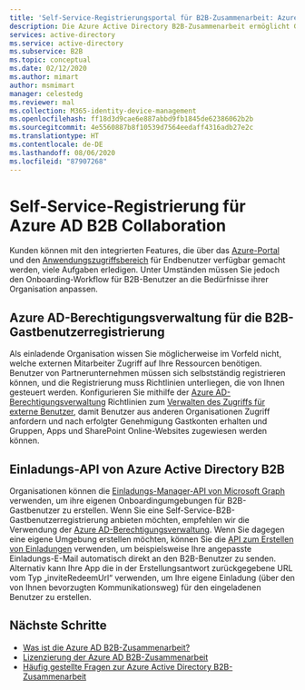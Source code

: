 ```yaml
---
title: 'Self-Service-Registrierungsportal für B2B-Zusammenarbeit: Azure AD'
description: Die Azure Active Directory B2B-Zusammenarbeit ermöglicht Geschäftspartnern den gezielten Zugriff auf Ihre Unternehmensanwendungen und unterstützt so Ihre unternehmensübergreifenden Beziehungen.
services: active-directory
ms.service: active-directory
ms.subservice: B2B
ms.topic: conceptual
ms.date: 02/12/2020
ms.author: mimart
author: msmimart
manager: celestedg
ms.reviewer: mal
ms.collection: M365-identity-device-management
ms.openlocfilehash: ff18d3d9cae6e887abbd9fb1845de62386062b2b
ms.sourcegitcommit: 4e5560887b8f10539d7564eedaff4316adb27e2c
ms.translationtype: HT
ms.contentlocale: de-DE
ms.lasthandoff: 08/06/2020
ms.locfileid: "87907268"
---
```

# <a name="self-service-for-azure-ad-b2b-collaboration-sign-up"></a>Self-Service-Registrierung für Azure AD B2B Collaboration

Kunden können mit den integrierten Features, die über das [Azure-Portal](https://portal.azure.com) und den [Anwendungszugriffsbereich](https://myapps.microsoft.com) für Endbenutzer verfügbar gemacht werden, viele Aufgaben erledigen. Unter Umständen müssen Sie jedoch den Onboarding-Workflow für B2B-Benutzer an die Bedürfnisse ihrer Organisation anpassen.

## <a name="azure-ad-entitlement-management-for-b2b-guest-user-sign-up"></a>Azure AD-Berechtigungsverwaltung für die B2B-Gastbenutzerregistrierung

Als einladende Organisation wissen Sie möglicherweise im Vorfeld nicht, welche externen Mitarbeiter Zugriff auf Ihre Ressourcen benötigen. Benutzer von Partnerunternehmen müssen sich selbstständig registrieren können, und die Registrierung muss Richtlinien unterliegen, die von Ihnen gesteuert werden. Konfigurieren Sie mithilfe der [Azure AD-Berechtigungsverwaltung](https://docs.microsoft.com/azure/active-directory/governance/entitlement-management-overview) Richtlinien zum [Verwalten des Zugriffs für externe Benutzer](https://docs.microsoft.com/azure/active-directory/governance/entitlement-management-external-users#how-access-works-for-external-users), damit Benutzer aus anderen Organisationen Zugriff anfordern und nach erfolgter Genehmigung Gastkonten erhalten und Gruppen, Apps und SharePoint Online-Websites zugewiesen werden können.

## <a name="azure-active-directory-b2b-invitation-api"></a>Einladungs-API von Azure Active Directory B2B

Organisationen können die [Einladungs-Manager-API von Microsoft Graph](https://docs.microsoft.com/graph/api/resources/invitation?view=graph-rest-1.0) verwenden, um ihre eigenen Onboardingumgebungen für B2B-Gastbenutzer zu erstellen. Wenn Sie eine Self-Service-B2B-Gastbenutzerregistrierung anbieten möchten, empfehlen wir die Verwendung der [Azure AD-Berechtigungsverwaltung](https://docs.microsoft.com/azure/active-directory/governance/entitlement-management-overview). Wenn Sie dagegen eine eigene Umgebung erstellen möchten, können Sie die [API zum Erstellen von Einladungen](https://docs.microsoft.com/graph/api/invitation-post?view=graph-rest-1.0&tabs=http) verwenden, um beispielsweise Ihre angepasste Einladungs-E-Mail automatisch direkt an den B2B-Benutzer zu senden. Alternativ kann Ihre App die in der Erstellungsantwort zurückgegebene URL vom Typ „inviteRedeemUrl“ verwenden, um Ihre eigene Einladung (über den von Ihnen bevorzugten Kommunikationsweg) für den eingeladenen Benutzer zu erstellen.

## <a name="next-steps"></a>Nächste Schritte

* [Was ist die Azure AD B2B-Zusammenarbeit?](what-is-b2b.md)
* [Lizenzierung der Azure AD B2B-Zusammenarbeit](licensing-guidance.md)
* [Häufig gestellte Fragen zur Azure Active Directory B2B-Zusammenarbeit](faq.md)
